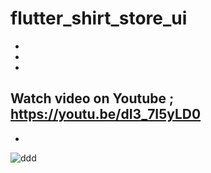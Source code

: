 # flutter_shirt_store_ui
-
-
-
Watch video on Youtube ; https://youtu.be/dI3_7I5yLD0
-
-
![ddd](https://user-images.githubusercontent.com/78899995/176849977-6103276a-f3f5-4031-b29b-ba61c121c87e.jpg)
